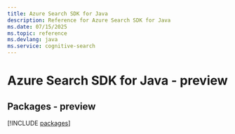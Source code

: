 ```yaml
---
title: Azure Search SDK for Java
description: Reference for Azure Search SDK for Java
ms.date: 07/15/2025
ms.topic: reference
ms.devlang: java
ms.service: cognitive-search
---
```

# Azure Search SDK for Java - preview
## Packages - preview
[!INCLUDE [packages](search-index.md)]